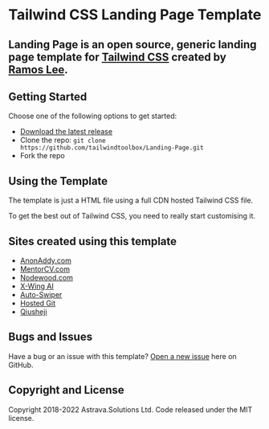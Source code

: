 # Tailwind CSS Landing Page Template

## Landing Page is an open source, generic landing page template for [Tailwind CSS](https://tailwindcss.com/) created by [Ramos Lee](https://mild-port-folio.web.app/).


## Getting Started

Choose one of the following options to get started:
* [Download the latest release](https://github.com/MildDrizzle/tcss-landing-pagearchive/master.zip)
* Clone the repo: `git clone https://github.com/tailwindtoolbox/Landing-Page.git`
* Fork the repo

## Using the Template

The template is just a HTML file using a full CDN hosted Tailwind CSS file.

To get the best out of Tailwind CSS, you need to really start customising it.

## Sites created using this template

* [AnonAddy.com](https://anonaddy.com)
* [MentorCV.com](https://mentorcv.com)
* [Nodewood.com](https://nodewood.com)
* [X-Wing AI](https://xwing.app)
* [Auto-Swiper](https://www.auto-swiper.ch)
* [Hosted Git](https://hosted-git.com)
* [Qiusheji](https://qiusheji.com)

## Bugs and Issues

Have a bug or an issue with this template? [Open a new issue](https://github.com/MildDrizzle/tcss-landing-pageissues/new) here on GitHub.

## Copyright and License

Copyright 2018-2022 Astrava.Solutions Ltd. Code released under the MIT license.
